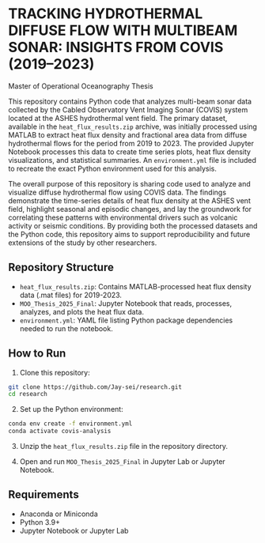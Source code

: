 # TRACKING HYDROTHERMAL DIFFUSE FLOW WITH MULTIBEAM SONAR: INSIGHTS FROM COVIS (2019–2023)
Master of Operational Oceanography Thesis

This repository contains Python code that analyzes multi-beam sonar data collected by the Cabled Observatory Vent Imaging Sonar (COVIS) system located at the ASHES hydrothermal vent field. The primary dataset, available in the `heat_flux_results.zip` archive, was initially processed using MATLAB to extract heat flux density and fractional area data from diffuse hydrothermal flows for the period from 2019 to 2023. The provided Jupyter Notebook processes this data to create time series plots, heat flux density visualizations, and statistical summaries. An `environment.yml` file is included to recreate the exact Python environment used for this analysis.

The overall purpose of this repository is sharing code used to analyze and visualize diffuse hydrothermal flow using COVIS data. The findings demonstrate the time-series details of heat flux density at the ASHES vent field, highlight seasonal and episodic changes, and lay the groundwork for correlating these patterns with environmental drivers such as volcanic activity or seismic conditions. By providing both the processed datasets and the Python code, this repository aims to support reproducibility and future extensions of the study by other researchers.

## Repository Structure
- `heat_flux_results.zip`: Contains MATLAB-processed heat flux density data (.mat files) for 2019-2023.
- `MOO_Thesis_2025_Final`: Jupyter Notebook that reads, processes, analyzes, and plots the heat flux data.
- `environment.yml`: YAML file listing Python package dependencies needed to run the notebook.

## How to Run

1. Clone this repository:

```bash
git clone https://github.com/Jay-sei/research.git
cd research
```

2. Set up the Python environment:

```bash
conda env create -f environment.yml
conda activate covis-analysis
```

3. Unzip the `heat_flux_results.zip` file in the repository directory.

4. Open and run `MOO_Thesis_2025_Final` in Jupyter Lab or Jupyter Notebook.

## Requirements

- Anaconda or Miniconda
- Python 3.9+
- Jupyter Notebook or Jupyter Lab
